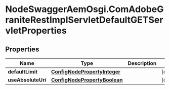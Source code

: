 # NodeSwaggerAemOsgi.ComAdobeGraniteRestImplServletDefaultGETServletProperties

## Properties

Name | Type | Description | Notes
------------ | ------------- | ------------- | -------------
**defaultLimit** | [**ConfigNodePropertyInteger**](ConfigNodePropertyInteger.md) |  | [optional] 
**useAbsoluteUri** | [**ConfigNodePropertyBoolean**](ConfigNodePropertyBoolean.md) |  | [optional] 


